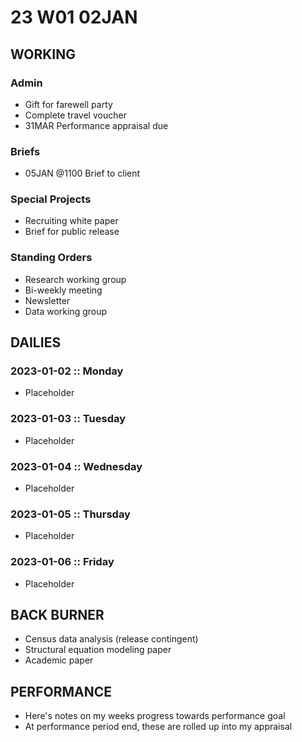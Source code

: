 # 23 W01 02JAN

## WORKING

### Admin

- Gift for farewell party
- Complete travel voucher
- 31MAR Performance appraisal due

### Briefs

- 05JAN @1100 Brief to client

### Special Projects

- Recruiting white paper
- Brief for public release

### Standing Orders

- Research working group
- Bi-weekly meeting
- Newsletter
- Data working group

## DAILIES

### 2023-01-02 :: Monday

- Placeholder

### 2023-01-03 :: Tuesday

- Placeholder

### 2023-01-04 :: Wednesday

- Placeholder

### 2023-01-05 :: Thursday

- Placeholder

### 2023-01-06 :: Friday

- Placeholder

## BACK BURNER

- Census data analysis (release contingent)
- Structural equation modeling paper
- Academic paper

## PERFORMANCE

- Here's notes on my weeks progress towards performance goal
- At performance period end, these are rolled up into my appraisal
